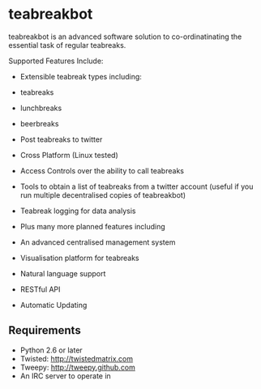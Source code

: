 # teabreakbot #

teabreakbot is an advanced software solution to co-ordinatinating the essential task of regular teabreaks.

Supported Features Include:

 * Extensible teabreak types including:
  * teabreaks
  * lunchbreaks
  * beerbreaks
 * Post teabreaks to twitter
 * Cross Platform (Linux tested)
 * Access Controls over the ability to call teabreaks
 * Tools to obtain a list of teabreaks from a twitter account (useful if you run multiple decentralised copies of teabreakbot)
 * Teabreak logging for data analysis

 * Plus many more planned features including
  * An advanced centralised management system
  * Visualisation platform for teabreaks
  * Natural language support
  * RESTful API
  * Automatic Updating

## Requirements ##

* Python 2.6 or later
* Twisted: http://twistedmatrix.com
* Tweepy: http://tweepy.github.com
* An IRC server to operate in
